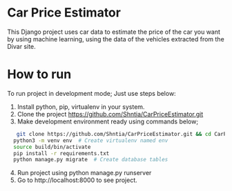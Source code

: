 # Car Price Estimator

This Django project uses car data to estimate the price of the car you want by using machine learning, using the data of the vehicles extracted from the Divar site.

# How to run

To run project in development mode; Just use steps below:

1. Install python, pip, virtualenv in your system.
2. Clone the project https://github.com/Shntia/CarPriceEstimator.git
3. Make development environment ready using commands below;
```sh
   git clone https://github.com/Shntia/CarPriceEstimator.git && cd CarPriceEstimator
  python3 -m venv env  # Create virtualenv named env
  source build/bin/activate
  pip install -r requirements.txt
  python manage.py migrate  # Create database tables
   ```
4. Run project using python manage.py runserver
5. Go to http://localhost:8000 to see project.
